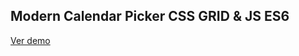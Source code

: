 ## Modern Calendar Picker CSS GRID & JS ES6

<a href="https://jorgeantrax.github.io/modern-calendar-picker/">Ver demo</a>
